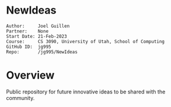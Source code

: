 # NewIdeas

```
Author:     Joel Guillen
Partner:    None
Start Date: 21-Feb-2023
Course:     CS 3090, University of Utah, School of Computing
GitHub ID:  jg995
Repo:       /jg995/NewIdeas
```

# Overview

Public repository for future innovative ideas to be shared with the community.
